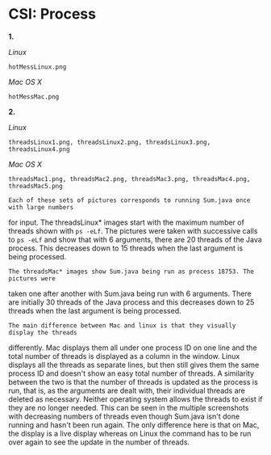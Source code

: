 CSI: Process
=======

**1.**

*Linux*

    hotMessLinux.png

*Mac OS X*

    hotMessMac.png

**2.**

*Linux*

    threadsLinux1.png, threadsLinux2.png, threadsLinux3.png, threadsLinux4.png

*Mac OS X*

    threadsMac1.png, threadsMac2.png, threadsMac3.png, threadsMac4.png, threadsMac5.png

    Each of these sets of pictures corresponds to running Sum.java once with large numbers
for input. The threadsLinux* images start with the maximum number of threads shown
with `ps -eLf`. The pictures were taken with successive calls to `ps -eLf` and
show that with 6 arguments, there are 20 threads of the Java process. This decreases
down to 15 threads when the last argument is being processed.

    The threadsMac* images show Sum.java being run as process 18753. The pictures were
taken one after another with Sum.java being run with 6 arguments. There are initially
30 threads of the Java process and this decreases down to 25 threads when the
last argument is being processed.

    The main difference between Mac and linux is that they visually display the threads
differently. Mac displays them all under one process ID on one line and the total
number of threads is displayed as a column in the window. Linux displays all the
threads as separate lines, but then still gives them the same process ID and
doesn't show an easy total number of threads. A similarity between the two is
that the number of threads is updated as the process is run, that is, as the
arguments are dealt with, their individual threads are deleted as necessary.
Neither operating system allows the threads to exist if they are no longer needed.
This can be seen in the multiple screenshots with decreasing numbers of threads
even though Sum.java isn't done running and hasn't been run again. The only difference
here is that on Mac, the display is a live display whereas on Linux the
command has to be run over again to see the update in the number of threads.
